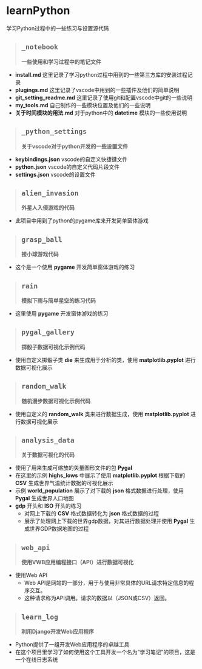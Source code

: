 # learnPython

学习Python过程中的一些练习与设置源代码

> ## `_notebook`
> **一些使用和学习过程中的笔记文件**
* **install.md** 这里记录了学习python过程中用到的一些第三方库的安装过程记录
* **plugings.md** 这里记录了vscode中用到的一些插件及他们的简单说明
* **git_setting_readme.md** 这里记录了使用git和配置vscode中git的一些说明
* **my_tools.md** 自己制作的一些模块位置及他们的一些说明
* **关于时间模块的用法.md** 对于python中的 **datetime** 模块的一些使用说明

> ## `_python_settings`
> **关于vscode对于python开发的一些设置文件**
* **keybindings.json** vscode的自定义快捷键文件
* **python.json** vscode的自定义代码片段文件
* **settings.json** vscode的设置文件

> ## `alien_invasion`
> **外星人入侵游戏的代码**
* 此项目中用到了python的pygame库来开发简单窗体游戏

> ## `grasp_ball`
> **接小球游戏代码**
* 这个是一个使用 **pygame** 开发简单窗体游戏的练习

> ## `rain`
> **模拟下雨与简单星空的练习代码**
* 这里使用 **pygame** 开发窗体游戏的练习

> ## `pygal_gallery`
> **掷骰子数据可视化示例代码**
* 使用自定义掷骰子类 **die** 来生成用于分析的类，使用 **matplotlib.pyplot** 进行数据可视化展示

> ## `random_walk`
> **随机漫步数据可视化示例代码**
* 使用自定义的 **random_walk** 类来进行数据生成，使用 **matplotlib.pyplot** 进行数据可视化展示

> ## `analysis_data`
> **关于数据可视化的代码**
* 使用了用来生成可缩放的矢量图形文件的包 **Pygal**
* 在这里的示例 **highs_lows** 中展示了使用 **matplotlib.pyplot** 根据下载的 **CSV** 生成世界气温统计数据的可视化展示
* 示例 **world_population** 展示了对下载的 **json** 格式数据进行处理，使用 **Pygal** 生成世界人口地图
* **gdp** 开头和 **ISO** 开头的练习
  * 对网上下载的 **CSV** 格式数据转化为 **json** 格式数据的过程
  * 展示了处理网上下载的世界gdp数据，对其进行数据处理并使用 **Pygal** 生成世界GDP数据地图的过程

> ## `web_api`
> **使用VWB应用编程接口（API）进行数据可视化**
* 使用Web API
  * Web API是网站的一部分，用于与使用非常具体的URL请求特定信息的程序交互。
  * 这种请求称为API调用。请求的数据以（JSON或CSV）返回。

> ## `learn_log`
> **利用Django开发Web应用程序**
* Python提供了一组开发Web应用程序的卓越工具
* 在这个项目里学习了如何使用这个工具开发一个名为“学习笔记”的项目，这是一个在线日志系统
